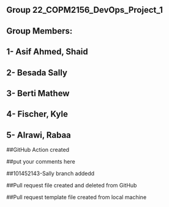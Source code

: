 
## Group 22_COPM2156_DevOps_Project_1
## Group Members:
## 1- Asif Ahmed, Shaid
## 2- Besada Sally
## 3- Berti Mathew
## 4- Fischer, Kyle
## 5- Alrawi, Rabaa



##GitHub Action created

##put your comments here

##101452143-Sally branch addedd

##Pull request file created and deleted from GitHub
 
##Pull request template file created from local machine


